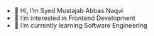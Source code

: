 - 👋 Hi, I’m Syed Mustajab Abbas Naqvi
- 👀 I’m interested in Frontend Development
- 🌱 I’m currently learning Software Engineering


<!---
wawawasi/wawawasi is a ✨ special ✨ repository because its `README.md` (this file) appears on your GitHub profile.
You can click the Preview link to take a look at your changes.
--->
